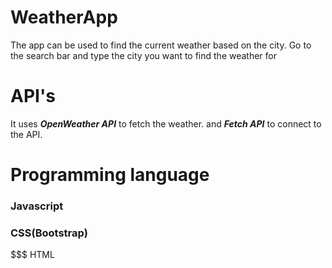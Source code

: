 # WeatherApp
The app can be used to find the current weather based on the city. Go to the search bar and type the city you want to find the weather for
# API's
It uses ***OpenWeather API*** to fetch the weather.
and ***Fetch API*** to connect to the API.
# Programming language 
### Javascript
### CSS(Bootstrap)
$$$ HTML
